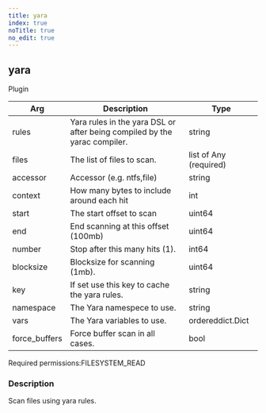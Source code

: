 ```yaml
---
title: yara
index: true
noTitle: true
no_edit: true
---
```




<div class="vql_item"></div>


## yara
<span class='vql_type label label-warning pull-right page-header'>Plugin</span>



<div class="vqlargs"></div>

Arg | Description | Type
----|-------------|-----
rules|Yara rules in the yara DSL or after being compiled by the yarac compiler.|string
files|The list of files to scan.|list of Any (required)
accessor|Accessor (e.g. ntfs,file)|string
context|How many bytes to include around each hit|int
start|The start offset to scan|uint64
end|End scanning at this offset (100mb)|uint64
number|Stop after this many hits (1).|int64
blocksize|Blocksize for scanning (1mb).|uint64
key|If set use this key to cache the  yara rules.|string
namespace|The Yara namespece to use.|string
vars|The Yara variables to use.|ordereddict.Dict
force_buffers|Force buffer scan in all cases.|bool

<span class="permission_list vql_type">Required permissions:</span><span class="permission_list linkcolour label label-important">FILESYSTEM_READ</span>

### Description

Scan files using yara rules.

